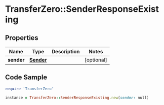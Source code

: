 # TransferZero::SenderResponseExisting

## Properties

Name | Type | Description | Notes
------------ | ------------- | ------------- | -------------
**sender** | [**Sender**](Sender.md) |  | [optional] 

## Code Sample

```ruby
require 'TransferZero'

instance = TransferZero::SenderResponseExisting.new(sender: null)
```


